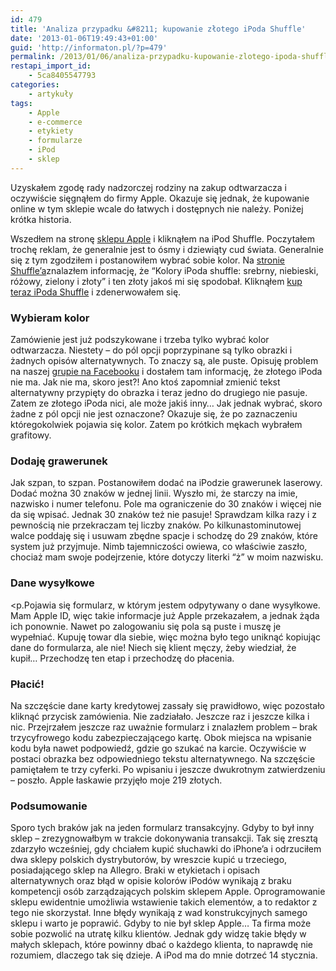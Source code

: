 ```yaml
---
id: 479
title: 'Analiza przypadku &#8211; kupowanie złotego iPoda Shuffle'
date: '2013-01-06T19:49:43+01:00'
guid: 'http://informaton.pl/?p=479'
permalink: /2013/01/06/analiza-przypadku-kupowanie-zlotego-ipoda-shuffle/
restapi_import_id:
    - 5ca8405547793
categories:
    - artykuły
tags:
    - Apple
    - e-commerce
    - etykiety
    - formularze
    - iPod
    - sklep
---
```


Uzyskałem zgodę rady nadzorczej rodziny na zakup odtwarzacza i oczywiście sięgnąłem do firmy Apple. Okazuje się jednak, że kupowanie online w tym sklepie wcale do łatwych i dostępnych nie należy. Poniżej krótka historia.

Wszedłem na stronę [sklepu Apple](http://sklep.apple.pl) i kliknąłem na iPod Shuffle. Poczytałem trochę reklam, że generalnie jest to ósmy i dziewiąty cud świata. Generalnie się z tym zgodziłem i postanowiłem wybrać sobie kolor. Na [stronie Shuffle’a](http://www.apple.com/pl/ipod-shuffle/)znalazłem informację, że “Kolory iPoda shuffle: srebrny, niebieski, różowy, zielony i złoty” i ten złoty jakoś mi się spodobał. Kliknąłem [kup teraz iPoda Shuffle](http://store.apple.com/pl/browse/home/shop_ipod/family/ipod_shuffle) i zdenerwowałem się.

### Wybieram kolor

Zamówienie jest już podszykowane i trzeba tylko wybrać kolor odtwarzacza. Niestety – do pól opcji poprzypinane są tylko obrazki i żadnych opisów alternatywnych. To znaczy są, ale puste. Opisuję problem na naszej [grupie na Facebooku](http://www.facebook.com/groups/138853652854863?refid=46) i dostałem tam informację, że złotego iPoda nie ma. Jak nie ma, skoro jest?! Ano ktoś zapomniał zmienić tekst alternatywny przypięty do obrazka i teraz jedno do drugiego nie pasuje. Zatem ze złotego iPoda nici, ale może jakiś inny… Jak jednak wybrać, skoro żadne z pól opcji nie jest oznaczone? Okazuje się, że po zaznaczeniu któregokolwiek pojawia się kolor. Zatem po krótkich mękach wybrałem grafitowy.

### Dodaję grawerunek

Jak szpan, to szpan. Postanowiłem dodać na iPodzie grawerunek laserowy. Dodać można 30 znaków w jednej linii. Wyszło mi, że starczy na imie, nazwisko i numer telefonu. Pole ma ograniczenie do 30 znaków i więcej nie da się wpisać. Jednak 30 znaków też nie pasuje! Sprawdzam kilka razy i z pewnością nie przekraczam tej liczby znaków. Po kilkunastominutowej walce poddaję się i usuwam zbędne spacje i schodzę do 29 znaków, które system już przyjmuje. Nimb tajemniczości owiewa, co właściwie zaszło, chociaż mam swoje podejrzenie, które dotyczy literki “ż” w moim nazwisku.

### Dane wysyłkowe

 &lt;p.Pojawia się formularz, w którym jestem odpytywany o dane wysyłkowe. Mam Apple ID, więc takie informacje już Apple przekazałem, a jednak żąda ich ponownie. Nawet po zalogowaniu się pola są puste i muszę je wypełniać. Kupuję towar dla siebie, więc można było tego uniknąć kopiując dane do formularza, ale nie! Niech się klient męczy, żeby wiedział, że kupił… Przechodzę ten etap i przechodzę do płacenia.

### Płacić!

Na szczęście dane karty kredytowej zassały się prawidłowo, więc pozostało kliknąć przycisk zamówienia. Nie zadziałało. Jeszcze raz i jeszcze kilka i nic. Przejrzałem jeszcze raz uważnie formularz i znalazłem problem – brak trzycyfrowego kodu zabezpieczającego kartę. Obok miejsca na wpisanie kodu była nawet podpowiedź, gdzie go szukać na karcie. Oczywiście w postaci obrazka bez odpowiedniego tekstu alternatywnego. Na szczęście pamiętałem te trzy cyferki. Po wpisaniu i jeszcze dwukrotnym zatwierdzeniu – poszło. Apple łaskawie przyjęło moje 219 złotych.

### Podsumowanie

Sporo tych braków jak na jeden formularz transakcyjny. Gdyby to był inny sklep – zrezygnowałbym w trakcie dokonywania transakcji. Tak się zresztą zdarzyło wcześniej, gdy chciałem kupić słuchawki do iPhone’a i odrzuciłem dwa sklepy polskich dystrybutorów, by wreszcie kupić u trzeciego, posiadającego sklep na Allegro. Braki w etykietach i opisach alternatywnych oraz błąd w opisie kolorów iPodów wynikają z braku kompetencji osób zarządzających polskim sklepem Apple. Oprogramowanie sklepu ewidentnie umożliwia wstawienie takich elementów, a to redaktor z tego nie skorzystał. Inne błędy wynikają z wad konstrukcyjnych samego sklepu i warto je poprawić. Gdyby to nie był sklep Apple… Ta firma może sobie pozwolić na utratę kilku klientów. Jednak gdy widzę takie błędy w małych sklepach, które powinny dbać o każdego klienta, to naprawdę nie rozumiem, dlaczego tak się dzieje. A iPod ma do mnie dotrzeć 14 stycznia.
